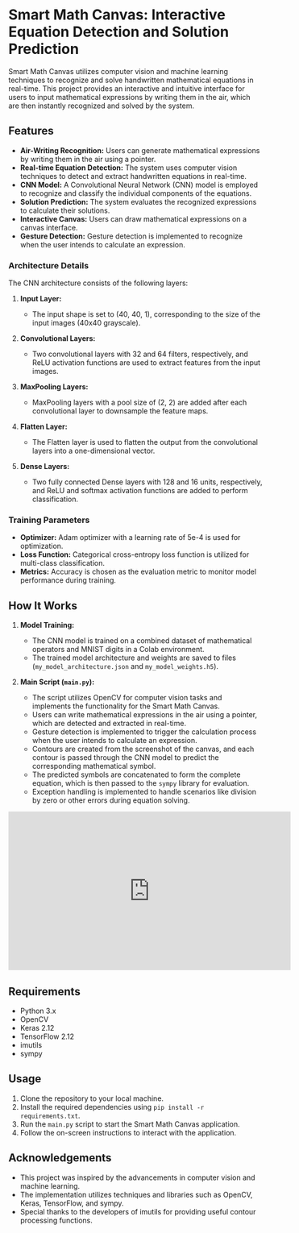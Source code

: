 
# Smart Math Canvas: Interactive Equation Detection and Solution Prediction

Smart Math Canvas utilizes computer vision and machine learning techniques to recognize and solve handwritten mathematical equations in real-time. This project provides an interactive and intuitive interface for users to input mathematical expressions by writing them in the air, which are then instantly recognized and solved by the system.

## Features

- **Air-Writing Recognition:** Users can generate mathematical expressions by writing them in the air using a pointer.
- **Real-time Equation Detection:** The system uses computer vision techniques to detect and extract handwritten equations in real-time.
- **CNN Model:** A Convolutional Neural Network (CNN) model is employed to recognize and classify the individual components of the equations.
- **Solution Prediction:** The system evaluates the recognized expressions to calculate their solutions.
- **Interactive Canvas:** Users can draw mathematical expressions on a canvas interface.
- **Gesture Detection:** Gesture detection is implemented to recognize when the user intends to calculate an expression.

### Architecture Details

The CNN architecture consists of the following layers:

1. **Input Layer:** 
   - The input shape is set to (40, 40, 1), corresponding to the size of the input images (40x40 grayscale).

2. **Convolutional Layers:**
   - Two convolutional layers with 32 and 64 filters, respectively, and ReLU activation functions are used to extract features from the input images.

3. **MaxPooling Layers:**
   - MaxPooling layers with a pool size of (2, 2) are added after each convolutional layer to downsample the feature maps.

4. **Flatten Layer:**
   - The Flatten layer is used to flatten the output from the convolutional layers into a one-dimensional vector.

5. **Dense Layers:**
   - Two fully connected Dense layers with 128 and 16 units, respectively, and ReLU and softmax activation functions are added to perform classification.

### Training Parameters

- **Optimizer:** Adam optimizer with a learning rate of 5e-4 is used for optimization.
- **Loss Function:** Categorical cross-entropy loss function is utilized for multi-class classification.
- **Metrics:** Accuracy is chosen as the evaluation metric to monitor model performance during training.


## How It Works

1. **Model Training:**
   - The CNN model is trained on a combined dataset of mathematical operators and MNIST digits in a Colab environment.
   - The trained model architecture and weights are saved to files (`my_model_architecture.json` and `my_model_weights.h5`).

2. **Main Script (`main.py`):**
   - The script utilizes OpenCV for computer vision tasks and implements the functionality for the Smart Math Canvas.
   - Users can write mathematical expressions in the air using a pointer, which are detected and extracted in real-time.
   - Gesture detection is implemented to trigger the calculation process when the user intends to calculate an expression.
   - Contours are created from the screenshot of the canvas, and each contour is passed through the CNN model to predict the corresponding mathematical symbol.
   - The predicted symbols are concatenated to form the complete equation, which is then passed to the `sympy` library for evaluation.
   - Exception handling is implemented to handle scenarios like division by zero or other errors during equation solving.


<iframe width="560" height="315" src="https://drive.google.com/file/d/1UeoeopPc9mf4M8oVOFVY_OKZjRL4TA3y/view?usp=sharing" frameborder="0" allowfullscreen></iframe>


## Requirements

- Python 3.x
- OpenCV
- Keras 2.12
- TensorFlow 2.12
- imutils
- sympy

## Usage

1. Clone the repository to your local machine.
2. Install the required dependencies using `pip install -r requirements.txt`.
3. Run the `main.py` script to start the Smart Math Canvas application.
4. Follow the on-screen instructions to interact with the application.

## Acknowledgements

- This project was inspired by the advancements in computer vision and machine learning.
- The implementation utilizes techniques and libraries such as OpenCV, Keras, TensorFlow, and sympy.
- Special thanks to the developers of imutils for providing useful contour processing functions.
